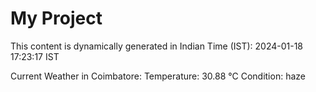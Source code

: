 # My Project

This content is dynamically generated in Indian Time (IST): 2024-01-18 17:23:17 IST


Current Weather in Coimbatore:
Temperature: 30.88 °C
Condition: haze
